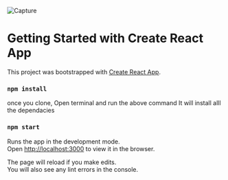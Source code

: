![Capture](https://user-images.githubusercontent.com/34277793/135711404-afadb354-b388-4343-8f46-0545bc247f0c.PNG)
# Getting Started with Create React App

This project was bootstrapped with [Create React App](https://github.com/facebook/create-react-app).

### `npm install`

once you clone, Open terminal and run the above command
It will install alll the dependacies

### `npm start`

Runs the app in the development mode.\
Open [http://localhost:3000](http://localhost:3000) to view it in the browser.

The page will reload if you make edits.\
You will also see any lint errors in the console.

